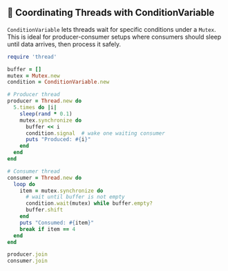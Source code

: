 ## 🧩 Coordinating Threads with ConditionVariable

`ConditionVariable` lets threads wait for specific conditions under a `Mutex`. This is ideal for producer-consumer setups where consumers should sleep until data arrives, then process it safely.

```ruby
require 'thread'

buffer = []
mutex = Mutex.new
condition = ConditionVariable.new

# Producer thread
producer = Thread.new do
  5.times do |i|
    sleep(rand * 0.1)
    mutex.synchronize do
      buffer << i
      condition.signal  # wake one waiting consumer
      puts "Produced: #{i}"
    end
  end
end

# Consumer thread
consumer = Thread.new do
  loop do
    item = mutex.synchronize do
      # wait until buffer is not empty
      condition.wait(mutex) while buffer.empty?
      buffer.shift
    end
    puts "Consumed: #{item}"
    break if item == 4
  end
end

producer.join
consumer.join
```